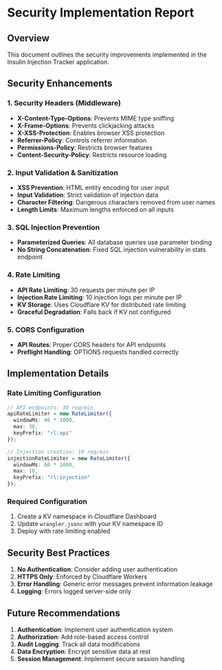 # Security Implementation Report

## Overview
This document outlines the security improvements implemented in the Insulin Injection Tracker application.

## Security Enhancements

### 1. Security Headers (Middleware)
- **X-Content-Type-Options**: Prevents MIME type sniffing
- **X-Frame-Options**: Prevents clickjacking attacks
- **X-XSS-Protection**: Enables browser XSS protection
- **Referrer-Policy**: Controls referrer information
- **Permissions-Policy**: Restricts browser features
- **Content-Security-Policy**: Restricts resource loading

### 2. Input Validation & Sanitization
- **XSS Prevention**: HTML entity encoding for user input
- **Input Validation**: Strict validation of injection data
- **Character Filtering**: Dangerous characters removed from user names
- **Length Limits**: Maximum lengths enforced on all inputs

### 3. SQL Injection Prevention
- **Parameterized Queries**: All database queries use parameter binding
- **No String Concatenation**: Fixed SQL injection vulnerability in stats endpoint

### 4. Rate Limiting
- **API Rate Limiting**: 30 requests per minute per IP
- **Injection Rate Limiting**: 10 injection logs per minute per IP
- **KV Storage**: Uses Cloudflare KV for distributed rate limiting
- **Graceful Degradation**: Falls back if KV not configured

### 5. CORS Configuration
- **API Routes**: Proper CORS headers for API endpoints
- **Preflight Handling**: OPTIONS requests handled correctly

## Implementation Details

### Rate Limiting Configuration
```typescript
// API endpoints: 30 req/min
apiRateLimiter = new RateLimiter({
  windowMs: 60 * 1000,
  max: 30,
  keyPrefix: "rl:api"
});

// Injection creation: 10 req/min
injectionRateLimiter = new RateLimiter({
  windowMs: 60 * 1000,
  max: 10,
  keyPrefix: "rl:injection"
});
```

### Required Configuration
1. Create a KV namespace in Cloudflare Dashboard
2. Update `wrangler.jsonc` with your KV namespace ID
3. Deploy with rate limiting enabled

## Security Best Practices
1. **No Authentication**: Consider adding user authentication
2. **HTTPS Only**: Enforced by Cloudflare Workers
3. **Error Handling**: Generic error messages prevent information leakage
4. **Logging**: Errors logged server-side only

## Future Recommendations
1. **Authentication**: Implement user authentication system
2. **Authorization**: Add role-based access control
3. **Audit Logging**: Track all data modifications
4. **Data Encryption**: Encrypt sensitive data at rest
5. **Session Management**: Implement secure session handling